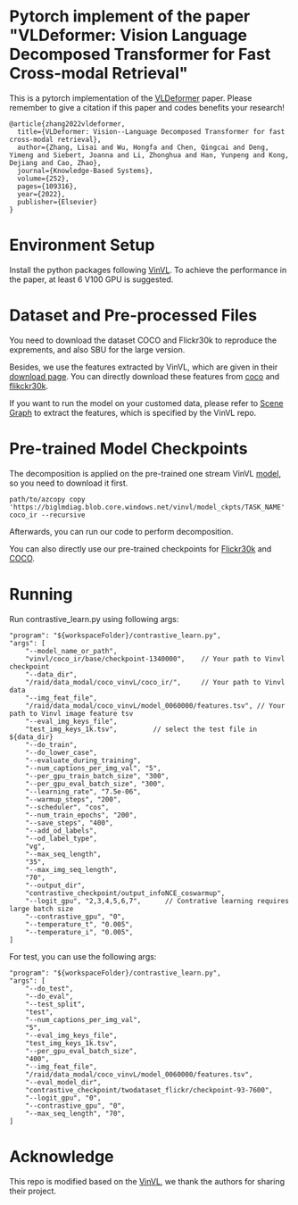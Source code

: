 # Pytorch implement of the paper "VLDeformer: Vision Language Decomposed Transformer for Fast Cross-modal Retrieval"
This is a pytorch implementation of the [VLDeformer](https://www.sciencedirect.com/science/article/pii/S0950705122006608) paper. Please remember to give a citation if this paper and codes benefits your research!
```
@article{zhang2022vldeformer,
  title={VLDeformer: Vision--Language Decomposed Transformer for fast cross-modal retrieval},
  author={Zhang, Lisai and Wu, Hongfa and Chen, Qingcai and Deng, Yimeng and Siebert, Joanna and Li, Zhonghua and Han, Yunpeng and Kong, Dejiang and Cao, Zhao},
  journal={Knowledge-Based Systems},
  volume={252},
  pages={109316},
  year={2022},
  publisher={Elsevier}
}
```
# Environment Setup
Install the python packages following [VinVL](https://github.com/microsoft/Oscar/blob/master/INSTALL.md). To achieve the performance in the paper, at least 6 V100 GPU is suggested.

# Dataset and Pre-processed Files
You need to download the dataset COCO and Flickr30k to reproduce the exprements, and also SBU for the large version.

Besides, we use the features extracted by VinVL, which are given in their [download page](https://github.com/microsoft/Oscar/blob/master/VinVL_DOWNLOAD.md). You can directly download these features from [coco](https://biglmdiag.blob.core.windows.net/vinvl/image_features/coco_X152C4_frcnnbig2_exp168model_0060000model.roi_heads.nm_filter_2_model.roi_heads.score_thresh_0.2/model_0060000/) and [flikckr30k](https://biglmdiag.blob.core.windows.net/vinvl/image_features/flickr30k_X152C4_frcnnbig2_exp168model_0060000model.roi_heads.nm_filter_2_model.roi_heads.score_thresh_0.2/model_0060000/).


If you want to run the model on your customed data, please refer to [Scene Graph](https://github.com/microsoft/scene_graph_benchmark) to extract the features, which is specified by the VinVL repo.
 

# Pre-trained Model Checkpoints
The decomposition is applied on the pre-trained one stream VinVL [model](https://github.com/microsoft/Oscar/blob/master/VinVL_DOWNLOAD.md#pre-trained-models), so you need to download it first.
```
path/to/azcopy copy 'https://biglmdiag.blob.core.windows.net/vinvl/model_ckpts/TASK_NAME' coco_ir --recursive
```

Afterwards, you can run our code to perform decomposition.

You can also directly use our pre-trained checkpoints for [Flickr30k](https://drive.google.com/file/d/1nL1GUj62TssgRO34SoHwKKXVFrXRktrw/view?usp=sharing) and [COCO](https://drive.google.com/file/d/1nL1GUj62TssgRO34SoHwKKXVFrXRktrw/view?usp=sharing).

# Running
Run contrastive_learn.py using following args:
```
"program": "${workspaceFolder}/contrastive_learn.py",
"args": [
    "--model_name_or_path",
    "vinvl/coco_ir/base/checkpoint-1340000",    // Your path to Vinvl checkpoint
    "--data_dir",
    "/raid/data_modal/coco_vinvL/coco_ir/",     // Your path to Vinvl data
    "--img_feat_file",
    "/raid/data_modal/coco_vinvL/model_0060000/features.tsv", // Your path to Vinvl image feature tsv
    "--eval_img_keys_file",         
    "test_img_keys_1k.tsv",         // select the test file in ${data_dir}  
    "--do_train",
    "--do_lower_case",
    "--evaluate_during_training",
    "--num_captions_per_img_val", "5",
    "--per_gpu_train_batch_size", "300",
    "--per_gpu_eval_batch_size", "300",
    "--learning_rate", "7.5e-06",
    "--warmup_steps", "200",
    "--scheduler", "cos",
    "--num_train_epochs", "200",
    "--save_steps", "400",
    "--add_od_labels",
    "--od_label_type",
    "vg",
    "--max_seq_length",
    "35",
    "--max_img_seq_length",
    "70",
    "--output_dir",
    "contrastive_checkpoint/output_infoNCE_coswarmup",
    "--logit_gpu", "2,3,4,5,6,7",      // Contrative learning requires large batch size
    "--contrastive_gpu", "0",
    "--temperature_t", "0.005",
    "--temperature_i", "0.005",
]
```
For test, you can use the following args:
```
"program": "${workspaceFolder}/contrastive_learn.py",
"args": [
    "--do_test",
    "--do_eval",
    "--test_split",
    "test",
    "--num_captions_per_img_val",
    "5",
    "--eval_img_keys_file",
    "test_img_keys_1k.tsv",
    "--per_gpu_eval_batch_size",
    "400",
    "--img_feat_file",
    "/raid/data_modal/coco_vinvL/model_0060000/features.tsv",
    "--eval_model_dir",
    "contrastive_checkpoint/twodataset_flickr/checkpoint-93-7600",
    "--logit_gpu", "0",
    "--contrastive_gpu", "0",
    "--max_seq_length", "70",
]
```


# Acknowledge
This repo is modified based on the [VinVL](https://github.com/microsoft/Oscar), we thank the authors for sharing their project.
